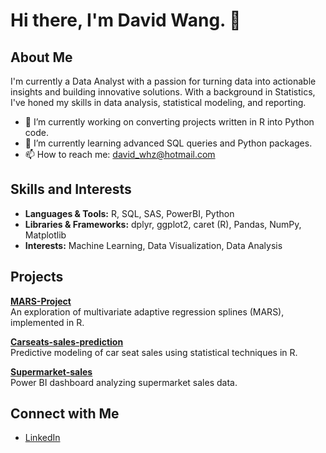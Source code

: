 # Hi there, I'm David Wang. 👋

## About Me

I'm currently a Data Analyst with a passion for turning data into actionable insights and building innovative solutions. With a background in Statistics, I've honed my skills in data analysis, statistical modeling, and reporting.

- 🔭 I’m currently working on converting projects written in R into Python code.
- 🌱 I’m currently learning advanced SQL queries and Python packages.
- 📫 How to reach me: david_whz@hotmail.com

## Skills and Interests

- **Languages & Tools:** R, SQL, SAS, PowerBI, Python
- **Libraries & Frameworks:** dplyr, ggplot2, caret (R), Pandas, NumPy, Matplotlib
- **Interests:** Machine Learning, Data Visualization, Data Analysis

## Projects

**[MARS-Project](https://github.com/DWangx1/STAT-360-MARS-Project)**  
An exploration of multivariate adaptive regression splines (MARS), implemented in R.

**[Carseats-sales-prediction](https://github.com/DWangx1/Carseats-sales-prediction)**  
Predictive modeling of car seat sales using statistical techniques in R.

**[Supermarket-sales](https://github.com/DWangx1/Supermarket-sales)**  
Power BI dashboard analyzing supermarket sales data.

## Connect with Me

- [LinkedIn](www.linkedin.com/in/davidwangq123aca)




<!-- You can add a theme to your stats by appending &theme=THEME_NAME to the end of the URL  -->

